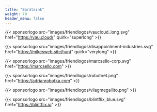 ```yaml
---
title: "Barátaink"
weight: 70
header_menu: false
---
```


{{< sponsorlogo src="images/friendlogos/vaucloud_long.svg" href="https://vau.cloud/" quirk="superlong" >}}

{{< sponsorlogo src="images/friendlogos/disappointment-industries.svg" href="https://mikesweb.site/hunt" quirk="verylong" >}}

{{< sponsorlogo src="images/friendlogos/marcsello-corp.svg" href="https://marcsello.com" >}}

{{< sponsorlogo src="images/friendlogos/robotnet.png" href="https://adrianrobotka.com" >}}

{{< sponsorlogo src="images/friendlogos/vilagmegallito.png" >}}

{{< sponsorlogo src="images/friendlogos/blintflix_blue.svg" href="https://blintflix.io" >}}
